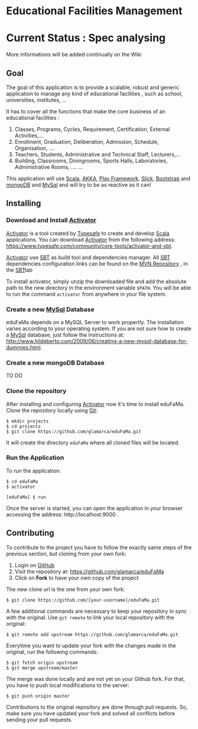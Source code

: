 # Educational Facilities Management

# Current Status : Spec analysing
More informations will be added continually on the Wiki

## Goal
The goal of this application is to provide a scalable, robust and generic application to manage any kind of educational facilities , such as school, universities, institutes, ...

It has to cover all the functions that make the core business of an educational facilities :

1. Classes, Programs, Cycles, Requirement, Certification, External Activities,...
2. Enrollment, Graduation, Deliberation, Admission, Schedule, Organisation, ....
3. Teachers, Students, Administrative and Technical Staff, Lecturers,...
4. Building, Classrooms, Diningrooms, Sports Halls, Laboratories, Administrative Rooms, ....
...

This application will use [Scala](http://www.scala-lang.org/), [AKKA](http://akka.io/), [Play Framework](https://www.playframework.com/),  [Slick](http://slick.typesafe.com/), [Bootstrap](http://getbootstrap.com/) and [mongoDB](https://www.mongodb.org/) and [MySql](http://www.mysql.com) and will try to be as reactive as it can!


## Installing

### Download and Install [Activator](https://www.typesafe.com/community/core-tools/activator-and-sbt)

[Activator](https://www.typesafe.com/community/core-tools/activator-and-sbt) is a tool created by [Typesafe](https://www.typesafe.com) to create and develop [Scala](http://www.scala-lang.org/) applications. You can download [Activator](https://www.typesafe.com/community/core-tools/activator-and-sbt) from the following address: https://www.typesafe.com/community/core-tools/activator-and-sbt.

[Activator](https://www.typesafe.com/community/core-tools/activator-and-sbt) use [SBT](http://www.scala-sbt.org/) as build tool and dependencies manager. All [SBT](http://www.scala-sbt.org/) dependencies configuration links can be found on the [MVN Repository](http://mvnrepository.com/) , in the [SBT](http://www.scala-sbt.org/)tab

To install activator, simply unzip the downloaded file and add the absolute path to the new directory in the environment variable `$PATH`. You will be able to run the command `activator` from anywhere in your file system.

### Create a new [MySql](http://www.mysql.com) Database

eduFaMa depends on a MySQL Server to work propertly. The installation varies according to your operating system. If you are not sure how to create a [MySql](http://www.mysql.com) database, just follow the instructions at: http://www.hildeberto.com/2009/06/creating-a-new-mysql-database-for-dummies.html.

### Create a new mongoDB Database

TO DO

### Clone the repository

After installing and configuring [Activator](https://www.typesafe.com/community/core-tools/activator-and-sbt)  now it's time to install eduFaMa. Clone the repository locally using [Git](http://git-scm.com/downloads):

    $ mkdir projects
    $ cd projects
    $ git clone https://github.com/glamarca/eduFaMa.git

It will create the directory `eduFaMa` where all cloned files will be located.

### Run the Application

To run the application:

    $ cd eduFaMa
    $ activator

    [eduFaMa] $ run

Once the server is started, you can open the application in your browser accessing the address: http://localhost:9000 .

## Contributing

To contribute to the project you have to follow the exactly same steps of the previous section, but cloning from your own fork:

1. Login on [GitHub](https://github.com)
2. Visit the repository at: https://github.com/glamarca/eduFaMa
3. Click on **Fork** to have your own copy of the project

The new clone url is the one from your own fork:

    $ git clone https://github.com/[your-username]/eduFaMa.git

A few additional commands are necessary to keep your repository in sync with the original. Use `git remote` to link your local repository with the original:

    $ git remote add upstream https://github.com/glamarca/eduFaMa.git

Everytime you want to update your fork with the changes made in the original, run the following commands:

    $ git fetch origin upstream
    $ git merge upstream/master

The merge was done locally and are not yet on your Github fork. For that, you have to push local modifications to the server:

    $ git push origin master

Contributions to the original repository are done through pull requests. So, make sure you have updated your fork and solved all conflicts before sending your pull requests.
